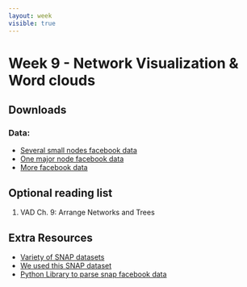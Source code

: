 ```yaml
---
layout: week
visible: true
---
```


# Week 9 - Network Visualization & Word clouds

## Downloads

### Data:

 * <a href='https://uiuc-ischool-dataviz.github.io/spring2019online/week09/data/facebook_combined_sm000090_000010.txt' download>Several small nodes facebook data</a>
 * <a href='https://uiuc-ischool-dataviz.github.io/spring2019online/week09/data/facebook_combined_sm000030_000000.txt' download>One major node facebook data</a>
 * <a href='https://github.com/UIUC-iSchool-DataViz/spring2019online/tree/master/week09/data'>More facebook data</a>

## Optional reading list

 1. VAD Ch. 9: Arrange Networks and Trees


## Extra Resources

 * <a href='https://snap.stanford.edu/data/'>Variety of SNAP datasets</a>
 * <a href='https://snap.stanford.edu/data/ego-Facebook.html'>We used this SNAP dataset</a>
 * <a href='https://github.com/jcatw/snap-facebook'>Python Library to parse snap facebook data</a>
